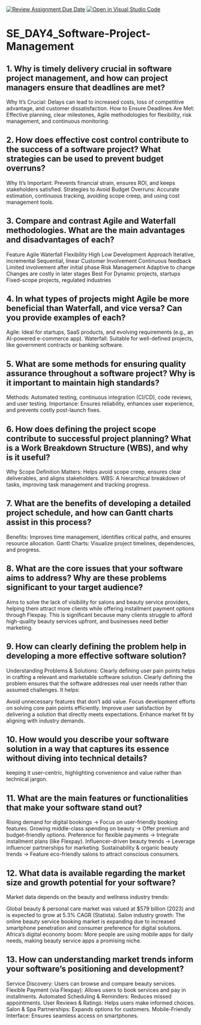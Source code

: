 [![Review Assignment Due Date](https://classroom.github.com/assets/deadline-readme-button-22041afd0340ce965d47ae6ef1cefeee28c7c493a6346c4f15d667ab976d596c.svg)](https://classroom.github.com/a/9pw6JKcu)
[![Open in Visual Studio Code](https://classroom.github.com/assets/open-in-vscode-2e0aaae1b6195c2367325f4f02e2d04e9abb55f0b24a779b69b11b9e10269abc.svg)](https://classroom.github.com/online_ide?assignment_repo_id=18521794&assignment_repo_type=AssignmentRepo)
# SE_DAY4_Software-Project-Management
## 1. Why is timely delivery crucial in software project management, and how can project managers ensure that deadlines are met?
Why It’s Crucial: Delays can lead to increased costs, loss of competitive advantage, and customer dissatisfaction.
How to Ensure Deadlines Are Met: Effective planning, clear milestones, Agile methodologies for flexibility, risk management, and continuous monitoring.

## 2. How does effective cost control contribute to the success of a software project? What strategies can be used to prevent budget overruns?
 Why It’s Important: Prevents financial strain, ensures ROI, and keeps stakeholders satisfied.
Strategies to Avoid Budget Overruns: Accurate estimation, continuous tracking, avoiding scope creep, and using cost management tools.
## 3. Compare and contrast Agile and Waterfall methodologies. What are the main advantages and disadvantages of each?
Feature	Agile	Waterfall
Flexibility	High	Low
Development Approach	Iterative, incremental	Sequential, linear
Customer Involvement	Continuous feedback	Limited involvement after initial phase
Risk Management	Adaptive to change	Changes are costly in later stages
Best For	Dynamic projects, startups	Fixed-scope projects, regulated industries
## 4. In what types of projects might Agile be more beneficial than Waterfall, and vice versa? Can you provide examples of each?
Agile: Ideal for startups, SaaS products, and evolving requirements (e.g., an AI-powered e-commerce app).
Waterfall: Suitable for well-defined projects, like government contracts or banking software.
## 5. What are some methods for ensuring quality assurance throughout a software project? Why is it important to maintain high standards?
Methods: Automated testing, continuous integration (CI/CD), code reviews, and user testing.
Importance: Ensures reliability, enhances user experience, and prevents costly post-launch fixes.
## 6. How does defining the project scope contribute to successful project planning? What is a Work Breakdown Structure (WBS), and why is it useful?
Why Scope Definition Matters: Helps avoid scope creep, ensures clear deliverables, and aligns stakeholders.
WBS: A hierarchical breakdown of tasks, improving task management and tracking progress.
## 7. What are the benefits of developing a detailed project schedule, and how can Gantt charts assist in this process?
Benefits: Improves time management, identifies critical paths, and ensures resource allocation.
Gantt Charts: Visualize project timelines, dependencies, and progress.
## 8. What are the core issues that your software aims to address? Why are these problems significant to your target audience?
Aims to solve the lack of visibility for salons and beauty service providers, helping them attract more clients while offering installment payment options through Flexpay. This is significant because many clients struggle to afford high-quality beauty services upfront, and businesses need better marketing.

## 9. How can clearly defining the problem help in developing a more effective software solution?
Understanding Problems & Solutions: Clearly defining user pain points helps in crafting a relevant and marketable software solution.
Clearly defining the problem ensures that the software addresses real user needs rather than assumed challenges. It helps:

Avoid unnecessary features that don’t add value.
Focus development efforts on solving core pain points efficiently.
Improve user satisfaction by delivering a solution that directly meets expectations.
Enhance market fit by aligning with industry demands.
## 10. How would you describe your software solution in a way that captures its essence without diving into technical details?
keeping it user-centric, highlighting convenience and value rather than technical jargon.
## 11. What are the main features or functionalities that make your software stand out?
Rising demand for digital bookings → Focus on user-friendly booking features.
Growing middle-class spending on beauty → Offer premium and budget-friendly options.
Preference for flexible payments → Integrate installment plans (like Flexpay).
Influencer-driven beauty trends → Leverage influencer partnerships for marketing.
Sustainability & organic beauty trends → Feature eco-friendly salons to attract conscious consumers.
## 12. What data is available regarding the market size and growth potential for your software?
Market data depends on the beauty and wellness industry trends:

Global beauty & personal care market was valued at $579 billion (2023) and is expected to grow at 5.3% CAGR (Statista).
Salon industry growth: The online beauty service booking market is expanding due to increased smartphone penetration and consumer preference for digital solutions.
Africa’s digital economy boom: More people are using mobile apps for daily needs, making beauty service apps a promising niche.
## 13. How can understanding market trends inform your software’s positioning and development?
Service Discovery: Users can browse and compare beauty services.
Flexible Payment (via Flexpay): Allows users to book services and pay in installments.
Automated Scheduling & Reminders: Reduces missed appointments.
User Reviews & Ratings: Helps users make informed choices.
Salon & Spa Partnerships: Expands options for customers.
Mobile-Friendly Interface: Ensures seamless access on smartphones.
